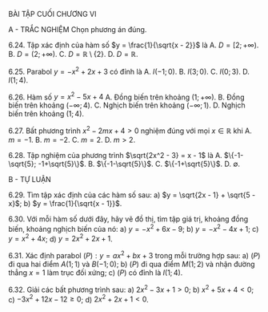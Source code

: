 BÀI TẬP CUỐI CHƯƠNG VI

A - TRẮC NGHIỆM
Chọn phương án đúng.

6.24. Tập xác định của hàm số $y = \frac{1}{\sqrt{x - 2}}$ là
A. $D = [2; +\infty)$.
B. $D = (2; +\infty)$.
C. $D = \mathbb{R} \setminus \{2\}$.
D. $D = \mathbb{R}$.

6.25. Parabol $y = -x^2 + 2x + 3$ có đỉnh là
A. $I(-1; 0)$.
B. $I(3; 0)$.
C. $I(0; 3)$.
D. $I(1; 4)$.

6.26. Hàm số $y = x^2 - 5x + 4$
A. Đồng biến trên khoảng $(1; +\infty)$.
B. Đồng biến trên khoảng $(-\infty; 4)$.
C. Nghịch biến trên khoảng $(-\infty; 1)$.
D. Nghịch biến trên khoảng $(1; 4)$.

6.27. Bất phương trình $x^2 - 2mx + 4 > 0$ nghiệm đúng với mọi $x \in \mathbb{R}$ khi
A. $m = -1$.
B. $m = -2$.
C. $m = 2$.
D. $m > 2$.

6.28. Tập nghiệm của phương trình $\sqrt{2x^2 - 3} = x - 1$ là
A. $\{-1-\sqrt{5}; -1+\sqrt{5}\}$.
B. $\{-1-\sqrt{5}\}$.
C. $\{-1+\sqrt{5}\}$.
D. $\emptyset$.

B - TỰ LUẬN

6.29. Tìm tập xác định của các hàm số sau:
a) $y = \sqrt{2x - 1} + \sqrt{5 - x}$;
b) $y = \frac{1}{\sqrt{x - 1}}$.

6.30. Với mỗi hàm số dưới đây, hãy vẽ đồ thị, tìm tập giá trị, khoảng đồng biến, khoảng nghịch biến của nó:
a) $y = -x^2 + 6x - 9$;
b) $y = -x^2 - 4x + 1$;
c) $y = x^2 + 4x$;
d) $y = 2x^2 + 2x + 1$.

6.31. Xác định parabol $(P): y = ax^2 + bx + 3$ trong mỗi trường hợp sau:
a) $(P)$ đi qua hai điểm $A(1; 1)$ và $B(-1; 0)$;
b) $(P)$ đi qua điểm $M(1; 2)$ và nhận đường thẳng $x = 1$ làm trục đối xứng;
c) $(P)$ có đỉnh là $I(1; 4)$.

6.32. Giải các bất phương trình sau:
a) $2x^2 - 3x + 1 > 0$;
b) $x^2 + 5x + 4 < 0$;
c) $-3x^2 + 12x - 12 \geq 0$;
d) $2x^2 + 2x + 1 < 0$.